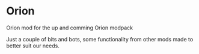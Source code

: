 # Orion
Orion mod for the up and comming Orion modpack

Just a couple of bits and bots, some functionality from other mods made to better suit our needs.
